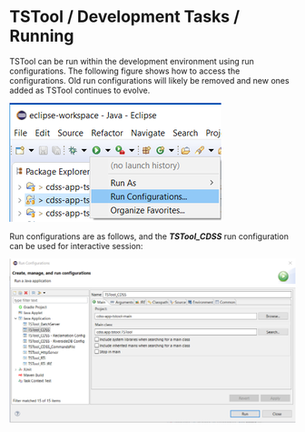 # TSTool / Development Tasks / Running #

TSTool can be run within the development environment using run configurations.
The following figure shows how to access the configurations.
Old run configurations will likely be removed and new ones added as TSTool continues to evolve.

![running-configurations-1](images/running-configurations-1.png)

Run configurations are as follows, and the ***TSTool_CDSS*** run configuration can be used for interactive session:

![running-configurations-2](images/running-configurations-2.png)
